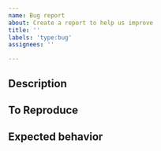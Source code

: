 ```yaml
---
name: Bug report
about: Create a report to help us improve
title: ''
labels: 'type:bug'
assignees: ''

---
```


 ## Description

 ## To Reproduce

 ## Expected behavior
